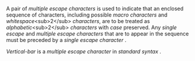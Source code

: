  

A pair of *multiple escape characters* is used to indicate that an enclosed sequence of characters, including possible *macro characters* and *whitespace*&#60;sub&#62;2&#60;/sub&#62; *characters*, are to be treated as *alphabetic*&#60;sub&#62;2&#60;/sub&#62; *characters* with *case* preserved. Any *single escape* and *multiple escape characters* that are to appear in the sequence must be preceded by a *single escape character* . 

*Vertical-bar* is a *multiple escape character* in *standard syntax* . 

